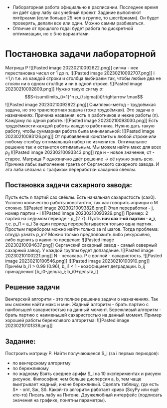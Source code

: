 - Лабораторная работа официально в расписании. Последнее время он даёт одну лабу как учебный проект. Задание выполняют пятёрками (если больше 25 чел в группе, то шестёрками). Он будет проверять, делали все или один. Можно самим разбиваться.
- Отличие от прошлого года: будет работа по дискретной оптимизации, но с 5-ю вариантами
# Постановка задачи лабораторной
Матрица P
![[Pasted image 20230210092622.png]]
сигма - нек перестановка чисел от 1 до n. 
![[Pasted image 20230210092707.png]]
i =1,n 
т.е. из каждой строки и столбца выбираем так, чтобы любые два не стояли ни в одном столбце и ни в одной строке.
![[Pasted image 20230210092809.png]]
Нужно такую сигму $\sigma$: $$S=\sum\limits_{i=1}^n p_{\sigma(i)i}\rightarrow \max$$
![[Pasted image 20230210092822.png]]
Симплекс-метод - трудоёмкая задача, но это транспортная задача (тоже трудоёмкая).
Это задача о назначениях. Причина названия: 
есть n работников и некие работы (n). Каждому по одной работе.
![[Pasted image 20230210093030.png]]
Есть трудоёмкости каждой работы каждого работника. Нужно дать такую работу, чтобы суммарная работа была минимальной: ![[Pasted image 20230210093126.png]]
От прибавления константы к любой строке или любому столбцу оптимальный набор не изменится. Оптимальное решение так и останется оптимальным.
Мы можем найти макс для всех $p_{ij}$ 
![[Pasted image 20230210093343.png]]
где н - новое значение, ст - старое.
Матрица P однозначно даёт решение -> её нужно знать всю.
Причина лабы: выполнение гранта от Сергачского сахарного завода. И эта лаба связана с графиком переработки сахарной свёклы. 
## Постановка задачи сахарного завода:
Пусть есть n партий сах свёклы. Есть начальная сахаристость (сах0). Условно количество работы константно, так как говорить априори о M сложно. 
![[Pasted image 20230210093828.png]]
Этап переработки - j, номер партии - i
![[Pasted image 20230210093929.png]]
Пример: 2 партия на седьмом периоде - p_{2 7}.
Пусть __нач сах i-ой партии - a_i__, т.е. p_i1 = a_i
За один период перерабатывается только одна партия. 
Простым перебором можно найти только за n! шагов. 
Тогда проблема: откуда узнать p_in? Можно только предположить либо рекурсивно, либо оценить в каких-то пределах:
![[Pasted image 20230210094637.png]]
Сергачский сахарный завод - самый северный сахарный завод. 
У каждой группы будет допзадание. 
![[Pasted image 20230210100221.png]]
N - несахара. P с волной - сахаристость.
![[Pasted image 20230210100546.png]]
![[Pasted image 20230210100910.png]]
Причём b_i1 > 0.99 (0.96), b_i1 < 1 - коэффициент деградации. b_ij принадлежит [b_i0-дельта_i; b_i0+дельта_i]
## Решение задачи
Венгерский алгоритм - это полное решение задачи о назначениях. Так мы сможем найти макс и мин.
Жадный алгоритм - брать партию с наибольшей сахаристостью на данный момент.
Бережливый алгоритм - брать партию с наименьшей сахаристостью на данный момент. Пример хорошей работы бережливого алгоритма: ![[Pasted image 20230210101336.png]]
## Задание:
Построить матрицу P. Найти получающееся S_i (за i первых периодов):
- по венгерскому алгоритму
- по бережливому
- по жадному
Взять среднее арифм S_i на 10 экспериментах и рисуем рисунок.
Философия: чем больше дисперсия a, b, тем чаще выигрывает жадный, иначе бережливый.
Сделать таблицу, где есть S* - опт, Sж, Sб.
Какой-то алгоритм работает криво (ScyPy или ещё кто-то)
Писать лабу на Питоне. 
Дружелюбный интерфейс (подписать значения на графике, понятны параметры).